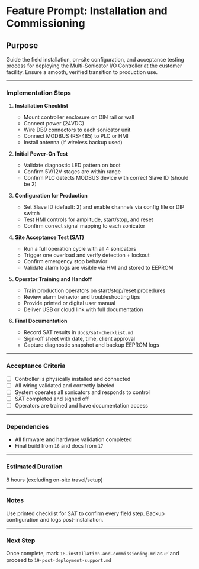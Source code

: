 # Feature Prompt: Installation and Commissioning

## Purpose

Guide the field installation, on-site configuration, and acceptance testing process for deploying the Multi-Sonicator I/O Controller at the customer facility. Ensure a smooth, verified transition to production use.

---

### Implementation Steps

1. **Installation Checklist**
   - Mount controller enclosure on DIN rail or wall
   - Connect power (24VDC)
   - Wire DB9 connectors to each sonicator unit
   - Connect MODBUS (RS-485) to PLC or HMI
   - Install antenna (if wireless backup used)

2. **Initial Power-On Test**
   - Validate diagnostic LED pattern on boot
   - Confirm 5V/12V stages are within range
   - Confirm PLC detects MODBUS device with correct Slave ID (should be 2)

3. **Configuration for Production**
   - Set Slave ID (default: 2) and enable channels via config file or DIP switch
   - Test HMI controls for amplitude, start/stop, and reset
   - Confirm correct signal mapping to each sonicator

4. **Site Acceptance Test (SAT)**
   - Run a full operation cycle with all 4 sonicators
   - Trigger one overload and verify detection + lockout
   - Confirm emergency stop behavior
   - Validate alarm logs are visible via HMI and stored to EEPROM

5. **Operator Training and Handoff**
   - Train production operators on start/stop/reset procedures
   - Review alarm behavior and troubleshooting tips
   - Provide printed or digital user manual
   - Deliver USB or cloud link with full documentation

6. **Final Documentation**
   - Record SAT results in `docs/sat-checklist.md`
   - Sign-off sheet with date, time, client approval
   - Capture diagnostic snapshot and backup EEPROM logs

---

### Acceptance Criteria

- [ ] Controller is physically installed and connected
- [ ] All wiring validated and correctly labeled
- [ ] System operates all sonicators and responds to control
- [ ] SAT completed and signed off
- [ ] Operators are trained and have documentation access

---

### Dependencies

- All firmware and hardware validation completed
- Final build from `16` and docs from `17`

---

### Estimated Duration

8 hours (excluding on-site travel/setup)

---

### Notes

Use printed checklist for SAT to confirm every field step. Backup configuration and logs post-installation.

---

### Next Step

Once complete, mark `18-installation-and-commissioning.md` as ✅ and proceed to `19-post-deployment-support.md`
